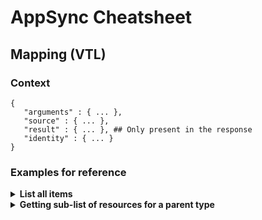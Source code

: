 # AppSync Cheatsheet

## Mapping (VTL)

### Context

```
{
   "arguments" : { ... },
   "source" : { ... },
   "result" : { ... }, ## Only present in the response
   "identity" : { ... }
}
```

### Examples for reference

<details>
  <summary><strong>List all items</strong></summary>
  <br />
  <p>Request</p>
  <pre>
    {
      "version" : "2017-02-28",
      "operation" : "Scan"
    }
  </pre>
  <p>Response</p>
  <pre>
    $util.toJson($ctx.result.items)
  </pre>
  <hr />
</details>

<details>
  <summary><strong>Getting sub-list of resources for a parent type</strong></summary>
  <p>Lets say you have schema:</p>
  <pre>
    type List {
      id: ID,
      items: [Item]
    }
    type Item {
      id: ID,
      listId: ID,
      text: String
    }
  </pre>
  <br />
  <p>In order to map your items to your type list, you'll do the following:</p>
  <p>Request</p>
  <pre>
    {
      "version" : "2017-02-28",
      "operation" : "Scan",
      "filter" : {
          "expression" : "listId = :listId",
          "expressionValues" : {
              ":listId" : { "S" : "${context.source.id}" }
          }
      }
    }
  </pre>
  <p>Response</p>
  <pre>
    $util.toJson($ctx.result.items)
  </pre>
  <hr />
</details>
